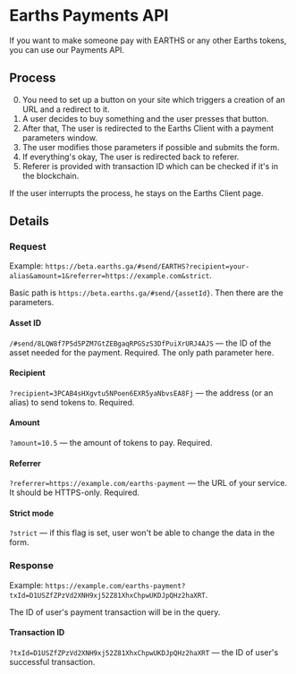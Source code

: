 # Earths Payments API

If you want to make someone pay with EARTHS or any other Earths tokens, you can use our Payments API.

## Process

0. You need to set up a button on your site which triggers a creation of an URL and a redirect to it.
1. A user decides to buy something and the user presses that button.
2. After that, The user is redirected to the Earths Client with a payment parameters window.
3. The user modifies those parameters if possible and submits the form.
4. If everything's okay, The user is redirected back to referer.
5. Referer is provided with transaction ID which can be checked if it's in the blockchain.

If the user interrupts the process, he stays on the Earths Client page.

## Details

### Request

Example: `https://beta.earths.ga/#send/EARTHS?recipient=your-alias&amount=1&referrer=https://example.com&strict`.

Basic path is `https://beta.earths.ga/#send/{assetId}`. Then there are the parameters.

#### Asset ID

`/#send/8LQW8f7P5d5PZM7GtZEBgaqRPGSzS3DfPuiXrURJ4AJS` — the ID of the asset needed for the payment. Required. The only path parameter here.

#### Recipient

`?recipient=3PCAB4sHXgvtu5NPoen6EXR5yaNbvsEA8Fj` — the address (or an alias) to send tokens to. Required.

#### Amount

`?amount=10.5` — the amount of tokens to pay. Required.

#### Referrer

`?referrer=https://example.com/earths-payment` — the URL of your service. It should be HTTPS-only. Required.

#### Strict mode

`?strict` — if this flag is set, user won't be able to change the data in the form.

### Response

Example: `https://example.com/earths-payment?txId=D1USZfZPzVd2XNH9xj52Z81XhxChpwUKDJpQHz2haXRT`.

The ID of user's payment transaction will be in the query.

#### Transaction ID

`?txId=D1USZfZPzVd2XNH9xj52Z81XhxChpwUKDJpQHz2haXRT` — the ID of user's successful transaction.
